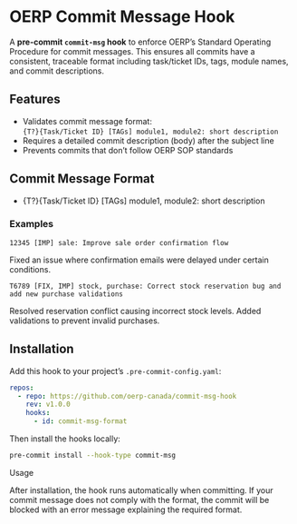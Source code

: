 # OERP Commit Message Hook

A **pre-commit `commit-msg` hook** to enforce OERP’s Standard Operating Procedure for commit messages. This ensures all commits have a consistent, traceable format including task/ticket IDs, tags, module names, and commit descriptions.

## Features

- Validates commit message format:  
  `{T?}{Task/Ticket ID} [TAGs] module1, module2: short description`
- Requires a detailed commit description (body) after the subject line
- Prevents commits that don’t follow OERP SOP standards

## Commit Message Format

- {T?}{Task/Ticket ID} [TAGs] module1, module2: short description

### Examples

`12345 [IMP] sale: Improve sale order confirmation flow`

Fixed an issue where confirmation emails were delayed under certain conditions.

`T6789 [FIX, IMP] stock, purchase: Correct stock reservation bug and add new purchase validations`

Resolved reservation conflict causing incorrect stock levels. Added validations to prevent invalid purchases.

## Installation

Add this hook to your project’s `.pre-commit-config.yaml`:

```yaml
repos:
  - repo: https://github.com/oerp-canada/commit-msg-hook
    rev: v1.0.0
    hooks:
      - id: commit-msg-format
```
Then install the hooks locally:

```bash
pre-commit install --hook-type commit-msg
```

Usage

After installation, the hook runs automatically when committing. If your commit message does not comply with the format, the commit will be blocked with an error message explaining the required format.